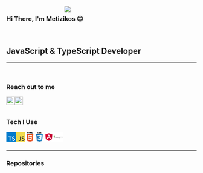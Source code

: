 <img src="https://cdn.discordapp.com/attachments/950759776206340166/981312979150729266/Screenshot_12.png" align="right" width='350'>

### Hi There, I'm Metizikos :blush:
<br/>

## JavaScript & TypeScript  Developer

_________________________________________________________________________________________________________________________________________________________
<br/>

### Reach out to me

[<img align='left' height="22" width="22" src="https://simpleicons.org/icons/youtube.svg" />][youtube] 
[<img align='left' height="22" width="22" src="https://simpleicons.org/icons/twitter.svg" />][twitter]

<br/>
<br/>

### Tech I Use
<img align='left' src="https://raw.githubusercontent.com/github/explore/80688e429a7d4ef2fca1e82350fe8e3517d3494d/topics/typescript/typescript.png" width='25'>
<img align='left' src="https://raw.githubusercontent.com/github/explore/80688e429a7d4ef2fca1e82350fe8e3517d3494d/topics/javascript/javascript.png" width='25'>
<img align='left' src="https://raw.githubusercontent.com/github/explore/80688e429a7d4ef2fca1e82350fe8e3517d3494d/topics/html/html.png" width='25'>
<img align='left' src="https://raw.githubusercontent.com/github/explore/80688e429a7d4ef2fca1e82350fe8e3517d3494d/topics/css/css.png" width='25'>
<img align='left' src="https://raw.githubusercontent.com/github/explore/80688e429a7d4ef2fca1e82350fe8e3517d3494d/topics/angular/angular.png" width='25'>
<img align='left' src="https://raw.githubusercontent.com/github/explore/80688e429a7d4ef2fca1e82350fe8e3517d3494d/topics/mongodb/mongodb.png" width='25'>


<br/>
<br/>

__________________________________________________

 ### Repositories
 ####




[youtube]: https://www.youtube.com/channel/UClvSwigQ-osFAZs9mF_9g8g
[twitter]: https://twitter.com/metizikoss
